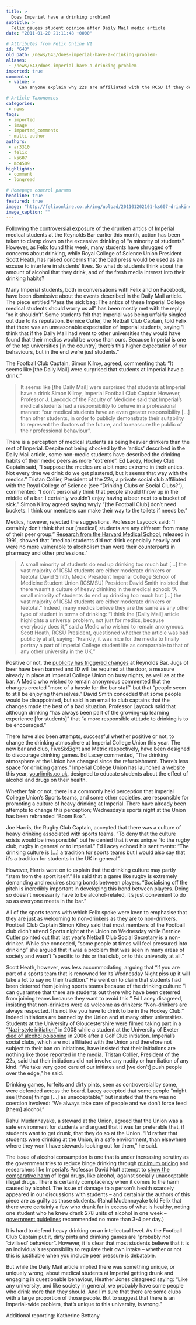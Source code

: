 ```yaml
---
title: >
  Does Imperial have a drinking problem?
subtitle: >
  Felix gauges student opinion after Daily Mail medic article
date: "2011-01-20 21:11:48 +0000"

# Attributes from Felix Online V1
id: "643"
old_path: /news/643/does-imperial-have-a-drinking-problem-
aliases:
 - /news/643/does-imperial-have-a-drinking-problem-
imported: true
comments:
 - value: >
     Can anyone explain why 22s are affiliated with the RCSU if they don't allow females to join? Sounds like they're stuck in the dark ages.,Can anyone explain why 22s are affiliated with the RCSU if they don't allow females to join? Sounds like they're stuck in the dark ages.,Can anyone explain why 22s are affiliated with the RCSU if they don't allow females to join? Sounds like they're stuck in the dark ages.

# Article Taxonomies
categories:
 - news
tags:
 - imported
 - image
 - imported_comments
 - multi-author
authors:
 - ar3310
 - felix
 - ks607
 - mc4509
highlights:
 - comment
 - longread

# Homepage control params
headline: true
featured: true
image: "http://felixonline.co.uk/img/upload/201101202101-ks607-drinkind.jpg"
image_caption: ""
---
```


Following the [controversial exposure](http://www.dailymail.co.uk/news/article-1343184/Pass-sick-bag-The-antics-Imperial-College-medical-students-worry-all.html) of the drunken antics of Imperial medical students at the Reynolds Bar earlier this month, action has been taken to clamp down on the excessive drinking of “a minority of students”. However, as Felix found this week, many students have shrugged off concerns about drinking, while Royal College of Science Union President Scott Heath, has raised concerns that the bad press would be used as an excuse to interfere in students’ lives. So what do students think about the amount of alcohol that they drink, and of the fresh media interest into their drinking habits?

Many Imperial students, both in conversations with Felix and on Facebook, have been dismissive about the events described in the Daily Mail article. The piece entitled “Pass the sick bag: The antics of these Imperial College medical students should worry us all” has been mostly met with the reply ‘no it shouldn’t’. Some students felt that Imperial was being unfairly singled out due to its reputation. Bernice Cutler, the Netball Club Captain, told Felix that there was an unreasonable expectation of Imperial students, saying “I think that if the Daily Mail had went to other universities they would have found that their medics would be worse than ours. Because Imperial is one of the top universities [in the country] there’s this higher expectation of our behaviours, but in the end we’re just students.”

The Football Club Captain, Simon Kilroy, agreed, commenting that: “It seems like [the Daily Mail] were surprised that students at Imperial have a drink.”
> It seems like [the Daily Mail] were surprised that students at Imperial have a drink
> Simon Kilroy, Imperial Football Club Captain
However, Professor J. Laycock of the Faculty of Medicine said that Imperial’s medical students had a responsibility to behave in a professional manner: “our medical students have an even greater responsibility […] than other students, in order to publicly demonstrate their suitability to represent the doctors of the future, and to reassure the public of their professional behaviour”.

There is a perception of medical students as being heavier drinkers than the rest of Imperial. Despite not being shocked by the ‘antics’ described in the Daily Mail article, some non-medic students have described the drinking habits of their medic peers as more “extreme”. Ed Lacey, Hockey Club Captain said, “I suppose the medics are a bit more extreme in their antics. Not every time we drink do we get plastered, but it seems that way with the medics.” Tristan Collier, President of the 22s, a private social club affiliated with the Royal College of Science (see “Drinking Clubs or Social Clubs?”), commented: “I don’t personally think that people should throw up in the middle of a bar. I certainly wouldn’t enjoy having a beer next to a bucket of sick.” Simon Kilroy agreed saying wryly “[the Football Club] don’t need buckets. I think our members can make their way to the toilets if needs be.”

Medics, however, rejected the suggestions. Professor Laycock said: “I certainly don’t think that our [medical] students are any different from many of their peer group.” [Research from the Harvard Medical School](http://www.ncbi.nlm.nih.gov/pmc/articles/PMC1404970/), released in 1991, showed that “medical students did not drink especially heavily and were no more vulnerable to alcoholism than were their counterparts in pharmacy and other professions.”
> A small minority of students do end up drinking too much but […] the vast majority of ICSM students are either moderate drinkers or teetotal
> David Smith, Medic President
Imperial College School of Medicine Student Union (ICSMSU) President David Smith insisted that there wasn’t a culture of heavy drinking in the medical school: “A small minority of students do end up drinking too much but […] the vast majority of ICSM students are either moderate drinkers or teetotal.” Indeed, many medics believe they are the same as any other type of student in terms of drinking: “I think the [Daily Mail] article highlights a universal problem, not just for medics, because everybody does it,” said a Medic who wished to remain anonymous. Scott Heath, RCSU President, questioned whether the article was bad publicity at all, saying: “Frankly, it was nice for the media to finally portray a part of Imperial College student life as comparable to that of any other university in the UK.”

Positive or not, the [publicity has triggered changes](http://felixonline.co.uk/?article=593) at Reynolds Bar. Jugs of beer have been banned and ID will be required at the door, a measure already in place at Imperial College Union on busy nights, as well as at the bar. A Medic who wished to remain anonymous commented that the changes created “more of a hassle for the bar staff” but that “people seem to still be enjoying themselves.” David Smith conceded that some people would be disappointed, but said in an email to club captains that the changes made the best of a bad situation. Professor Laycock said that although drinking “has always been part of the growing-up learning experience [for students]” that “a more responsible attitude to drinking is to be encouraged.”

There have also been attempts, successful whether positive or not, to change the drinking atmosphere at Imperial College Union this year. The new bar and club, FiveSixEight and Metric respectively, have been designed to discourage drinking games. Ed Lacey commented, “The drinking atmosphere at the Union has changed since the refurbishment. There’s less space for drinking games.” Imperial College Union has launched a website this year, [yourlimits.co.uk](http://yourlimits.co.uk), designed to educate students about the effect of alcohol and drugs on their health.

Whether fair or not, there is a commonly held perception that Imperial College Union’s Sports teams, and some other societies, are responsible for promoting a culture of heavy drinking at Imperial. There have already been attempts to change this perception; Wednesday’s sports night at the Union has been rebranded “Boom Box”.

Joe Harris, the Rugby Club Captain, accepted that there was a culture of heavy drinking associated with sports teams. “To deny that the culture exists would be irresponsible” but he denied that it was unique “to the rugby club, rugby in general or to Imperial.” Ed Lacey echoed his sentiments: “The drinking culture is [...] a tradition for sports teams but I would also say that it’s a tradition for students in the UK in general”.

However, Harris went on to explain that the drinking culture may partly “stem from the sport itself.” He said that a game like rugby is extremely demanding and requires strong bonds between players. “Socialising off the pitch is incredibly important in developing this bond between players. Doing so doesn’t necessarily have to be alcohol-related, it’s just convenient to do so as everyone meets in the bar.”

All of the sports teams with which Felix spoke were keen to emphasise that they are just as welcoming to non-drinkers as they are to non-drinkers. Football Club Captain Simon Kilroy said that most members of the Football club didn’t attend Sports night at the Union on Wednesday while Bernice Cutler pointed out that last year’s Netball Club Social Secretary is a non-drinker. While she conceded, “some people at times will feel pressured into drinking” she argued that it was a problem that was seen in many areas of society and wasn’t “specific to this or that club, or to this university at all.”

Scott Heath, however, was less accommodating, arguing that “if you are part of a sports team that is renowned for its Wednesday Night piss up it will take a lot to say no their tradition.” He went on to claim that students had been deterred from joining sports teams because of the drinking culture: “I can guarantee that there are students out there who have been deterred from joining teams because they want to avoid this.” Ed Lacey disagreed, insisting that non-drinkers were as welcome as drinkers: “Non-drinkers are always respected. It’s not like you have to drink to be in the Hockey Club.” Indeed initiations are banned by the Union and at many other universities. Students at the University of Gloucestershire were filmed taking part in a “[Nazi-style initiation”](http://www.dailymail.co.uk/news/article-1066389/University-probes-Nazi-initiation-ceremony-drunken-students.html) in 2008 while a student at the University of Exeter [died of alcohol poisoning](http://news.bbc.co.uk/1/hi/england/devon/7264962.stm) in 2006 after a Golf Club initiation. Imperial’s social clubs, which are not affiliated with the Union and therefore not subject to their ban on initiations, have insisted that their initiations are nothing like those reported in the media. Tristan Collier, President of the 22s, said that their initiations did not involve any nudity or humiliation of any kind. “We take very good care of our initiates and [we don’t] push people over the edge,” he said.

Drinking games, forfeits and dirty pints, seen as controversial by some, were defended across the board. Lacey accepted that some people “might see [those] things [...] as unacceptable,” but insisted that there was no coercion involved: “We always take care of people and we don’t force feed [them] alcohol.”

Rahul Mudannayake, a steward at the Union, agreed that the Union was a safe environment for students and argued that it was far preferable that, if students want to get drunk, that they do so at the Union. “I’d rather that students were drinking at the Union, in a safe environment, than elsewhere where they won’t have stewards looking out for them,” he said.

The issue of alcohol consumption is one that is under increasing scrutiny as the government tries to reduce binge drinking through [minimum pricing](http://www.bbc.co.uk/news/uk-politics-12212240) and researchers like Imperial’s Professor David Nutt attempt to [show the comparative harm](http://www.bbc.co.uk/news/uk-11660210) of legal drugs, like alcohol, against socially unacceptable illegal drugs. There is certainly complacency when it comes to the harm caused by alcohol. The issue of damage to a person’s health scarcely appeared in our discussions with students – and certainly the authors of this piece are as guilty as those students. (Rahul Mudannayake told Felix that there were certainly a few who drank far in excess of what is healthy, noting one student who he knew drank 278 units of alcohol in one week – [government guidelines](http://www.nhs.uk/Livewell/alcohol/Pages/Effectsofalcohol.aspx) recommended no more than 3-4 per day.)

It is hard to defend heavy drinking on an intellectual level. As the Football Club Captain put it, dirty pints and drinking games are “probably not ‘civilised’ behaviour”. However, it is clear that most students believe that it is an individual’s responsibility to regulate their own intake – whether or not this is justifiable when you include peer pressure is debatable.

But while the Daily Mail article implied there was something unique, or uniquely wrong, about medical students at Imperial getting drunk and engaging in questionable behaviour, Heather Jones disagreed saying: “Like any university, and like society in general, we probably have some people who drink more than they should. And I’m sure that there are some clubs with a large proportion of those people. But to suggest that there is an Imperial-wide problem, that’s unique to this university, is wrong.”

Additional reporting: Katherine Bettany
